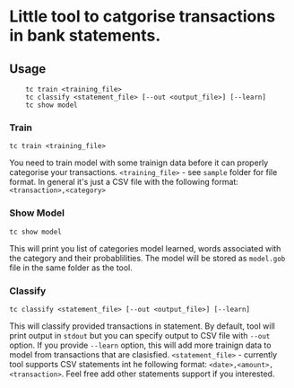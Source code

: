 # Little tool to catgorise transactions in bank statements. 

## Usage
```
	tc train <training_file>
	tc classify <statement_file> [--out <output_file>] [--learn]
	tc show model

```
### Train
`tc train <training_file>`

You need to train model with some trainign data before it can properly categorise your transactions. `<training_file>` - see `sample` folder for file format. In general it's just a CSV file with the following format:`<transaction>,<category>`

### Show Model
`tc show model`

This will print you list of categories model learned, words associated with the category and their probablilities. The model will be stored as `model.gob` file in the same folder as the tool. 

### Classify
`tc classify <statement_file> [--out <output_file>] [--learn]`

This will classify provided transactions in statement. By default, tool will print output in `stdout` but you can specify output to CSV file with `--out` option. If you provide `--learn` option, this will add more trainign data to model from transactions that are clasisfied.
`<statement_file>` - currently tool supports CSV statements int he following format: `<date>,<amount>,<transaction>`. Feel free add other statements support if you interested. 



